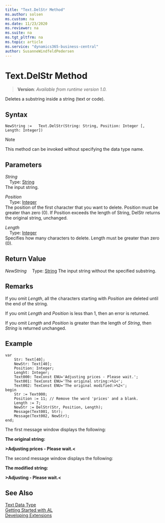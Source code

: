 ```yaml
---
title: "Text.DelStr Method"
ms.author: solsen
ms.custom: na
ms.date: 11/23/2020
ms.reviewer: na
ms.suite: na
ms.tgt_pltfrm: na
ms.topic: article
ms.service: "dynamics365-business-central"
author: SusanneWindfeldPedersen
---
```

[//]: # (START>DO_NOT_EDIT)
[//]: # (IMPORTANT:Do not edit any of the content between here and the END>DO_NOT_EDIT.)
[//]: # (Any modifications should be made in the .xml files in the ModernDev repo.)
# Text.DelStr Method
> **Version**: _Available from runtime version 1.0._

Deletes a substring inside a string (text or code).


## Syntax
```
NewString :=   Text.DelStr(String: String, Position: Integer [, Length: Integer])
```
> [!NOTE]
> This method can be invoked without specifying the data type name.
## Parameters
*String*  
&emsp;Type: [String](../string/string-data-type.md)  
The input string.
        
*Position*  
&emsp;Type: [Integer](../integer/integer-data-type.md)  
The position of the first character that you want to delete. Position must be greater than zero (0). If Position exceeds the length of String, DelStr returns the original string, unchanged.
        
*Length*  
&emsp;Type: [Integer](../integer/integer-data-type.md)  
Specifies how many characters to delete. Length must be greater than zero (0).  


## Return Value
*NewString*
&emsp;Type: [String](../string/string-data-type.md)
The input string without the specified substring.


[//]: # (IMPORTANT: END>DO_NOT_EDIT)

## Remarks  
 If you omit *Length*, all the characters starting with *Position* are deleted until the end of the string.  
  
 If you omit *Length* and *Position* is less than 1, then an error is returned.  
  
 If you omit *Length* and *Position* is greater than the length of *String*, then *String* is returned unchanged.  
  
## Example

```al
var
    Str: Text[40];
    NewStr: Text[40];
    Position: Integer;
    Lenght: Integer;
    Text000: TexConst ENU='Adjusting prices - Please wait.';
    Text001: TexConst ENU='The original string:>%1<';
    Text002: TexConst ENU='The original modified:>%2<';
begin
    Str := Text000;  
    Position := 11; // Remove the word 'prices' and a blank.  
    Length := 7;  
    NewStr := DelStr(Str, Position, Length);  
    Message(Text001, Str);  
    Message(Text002, NewStr);  
end;
```  
  
 The first message window displays the following:  
  
 **The original string:**  
  
 **>Adjusting prices - Please wait.\<**  
  
 The second message window displays the following:  
  
 **The modified string:**  
  
 **>Adjusting - Please wait.\<**  
  

## See Also
[Text Data Type](text-data-type.md)  
[Getting Started with AL](../../devenv-get-started.md)  
[Developing Extensions](../../devenv-dev-overview.md)